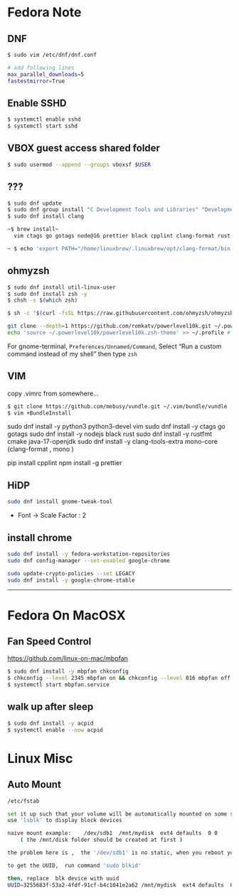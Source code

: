 
# Fedora Note

## DNF

```bash
$ sudo vim /etc/dnf/dnf.conf

# add following lines
max_parallel_downloads=5
fastestmirror=True
```


## Enable SSHD

```bash
$ systemctl enable sshd
$ systemctl start sshd
```

## VBOX guest access shared folder

```bash
$ sudo usermod --append --groups vboxsf $USER
```



## ???

```bash
$ sudo dnf update
$ sudo dnf group install "C Development Tools and Libraries" "Development Tools"
$ sudo dnf install clang
```

```bash
~$ brew install~
  vim ctags go gotags node@16 prettier black cpplint clang-format rust rustfmt cmake openjdk@17 mono

~ $ echo 'export PATH="/home/linuxbrew/.linuxbrew/opt/clang-format/bin:$PATH"' >>  ~/.profile
```

## ohmyzsh

```bash
$ sudo dnf install util-linux-user
$ sudo dnf install zsh -y
$ chsh -s $(which zsh)

$ sh -c "$(curl -fsSL https://raw.githubusercontent.com/ohmyzsh/ohmyzsh/master/tools/install.sh)"

git clone --depth=1 https://github.com/romkatv/powerlevel10k.git ~/.powerlevel10k
echo 'source ~/.powerlevel10k/powerlevel10k.zsh-theme' >> ~/.profile # ~/.zshrc
```

For gnome-terminal, `Preferences/Unnamed/Command`, Select “Run a custom command instead of my shell” then type `zsh`

## VIM

copy .vimrc from somewhere...

```bash
$ git clone https://github.com/mebusy/vundle.git ~/.vim/bundle/vundle
$ vim +BundleInstall
```

sudo dnf install -y python3 python3-devel vim
sudo dnf install -y ctags go gotags
sudo dnf install -y nodejs black rust
sudo dnf install -y rustfmt cmake java-17-openjdk
sudo dnf install -y clang-tools-extra mono-core
(clang-format , mono )

pip install cpplint
npm install -g prettier


## HiDP

```bash
sudo dnf install gnome-tweak-tool
```

- Font -> Scale Factor : 2


## install chrome

```bash
sudo dnf install -y fedora-workstation-repositories
sudo dnf config-manager --set-enabled google-chrome

sudo update-crypto-policies --set LEGACY
sudo dnf install -y google-chrome-stable
```



---

# Fedora On MacOSX

## Fan Speed Control

https://github.com/linux-on-mac/mbpfan

```bash
$ sudo dnf install -y mbpfan chkconfig
$ chkconfig --level 2345 mbpfan on && chkconfig --level 016 mbpfan off
$ systemctl start mbpfan.service
```

##  walk up after sleep

```bash
$ sudo dnf install -y acpid
$ systemctl enable --now acpid
```


# Linux Misc


## Auto Mount

```bash
/etc/fstab

set it up such that your volume will be automatically mounted on some server distribution
use 'lsblk' to display block devices

naive mount example:    /dev/sdb1  /mnt/mydisk  ext4 defaults  0 0
    ( the /mnt/disk folder should be created at first )

the problem here is ,  the '/dev/sdb1' is no static, when you reboot your system, it may change. well, that is where the UUID comes to play.

to get the UUID,  run command 'sudo blkid'

then, replace  blk device with uuid
UUID=3255683f-53a2-4fdf-91cf-b4c1041e2a62 /mnt/mydisk  ext4 defaults  0 0
```
